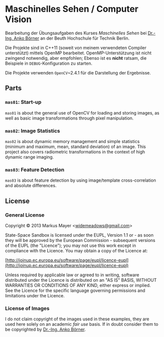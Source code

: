 # Maschinelles Sehen / Computer Vision

Bearbeitung der Übungsaufgaben des Kurses *Maschinelles Sehen* bei [Dr.-Ing. Anko Börner](http://www.dlr.de/os/desktopdefault.aspx/tabid-3459/5342_read-13663/sortby-lastname/) an der Beuth Hochschule für Technik Berlin.

Die Projekte sind in C++11 (soweit von meinem verwendeten Compiler unterstützt) mittels OpenMP bearbeitet. OpenMP-Unterstützung ist nicht zwingend notwendig, aber empfohlen; Ebenso ist es **nicht** ratsam, die Beispiele in `DEBUG`-Konfiguration zu starten.

Die Projekte verwenden `OpenCV`~2.4.1 für die Darstellung der Ergebnisse.

## Parts

### `mas01`: Start-up

`mas01` is about the general use of OpenCV for loading and storing images, as well as basic image transformations through pixel manipulation.

### `mas02`: Image Statistics

`mas02` is about dynamic memory management and simple statistics (minimum and maximum, mean, standard deviation) of an image. This project also covers radiometric transformations in the context of high dynamic range imaging.

### `mas03`: Feature Detection

`mas03` is about feature detection by using image/template cross-correlation and absolute differences.

## License

### General License

Copyright &copy; 2013 Markus Mayer &lt;widemeadows@gmail.com&gt;

State-Space Sandbox is licensed under the EUPL, Version 1.1 or - as soon they will be approved by the European Commission -
subsequent versions of the EUPL (the "Licence"); you may not use this work except in compliance with the Licence.
You may obtain a copy of the Licence at:

[http://joinup.ec.europa.eu/software/page/eupl/licence-eupl](http://joinup.ec.europa.eu/software/page/eupl/licence-eupl)

Unless required by applicable law or agreed to in writing, software distributed under the Licence is
distributed on an "AS IS" BASIS, WITHOUT WARRANTIES OR CONDITIONS OF ANY KIND, either express or implied.
See the Licence for the specific language governing permissions and limitations under the Licence.

### License of Images

I do not claim copyright of the images used in these examples, they are used here solely on an academic *fair use* basis. If in doubt consider them to be copyrighted by [Dr.-Ing. Anko Börner](http://www.dlr.de/os/desktopdefault.aspx/tabid-3459/5342_read-13663/sortby-lastname/).